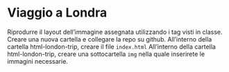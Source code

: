 Viaggio a Londra
===
Riprodurre il layout dell’immagine assegnata utilizzando i tag visti in classe.
Creare una nuova cartella e collegare la repo su github.
All’interno della cartella html-london-trip, creare il file `index.html` 
All’interno della cartella html-london-trip, creare una sottocartella `img` nella quale inserirete le immagini necessarie.